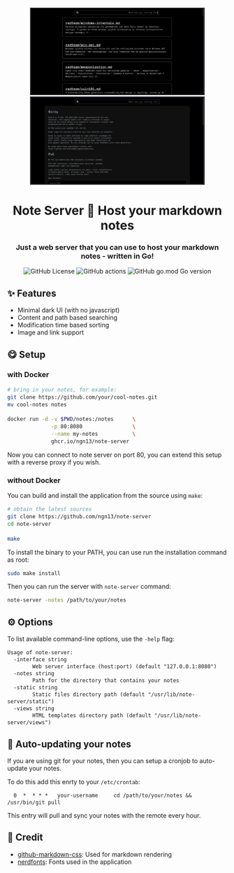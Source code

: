 <p align="center">
  <img src="images/index.png" width="400px">
  <img src="images/note.png" width="400px">
</p>
<h1 align="center">Note Server 📝 Host your markdown notes</h1>
<h3 align="center">
  Just a web server that you can use to host
  your markdown notes - written in Go!
</h3>

<p align="center">
    <img alt="GitHub License" src="https://img.shields.io/github/license/ngn13/note-server?style=for-the-badge">
    <img alt="GitHub actions" src="https://img.shields.io/github/actions/workflow/status/ngn13/note-server/publish.yml?style=for-the-badge">
    <img alt="GitHub go.mod Go version" src="https://img.shields.io/github/go-mod/go-version/ngn13/note-server?style=for-the-badge">
</p>

## ✨ Features
- Minimal dark UI (with no javascript)
- Content and path based searching 
- Modification time based sorting
- Image and link support 

## 😋 Setup
### with Docker 
```bash
# bring in your notes, for example:
git clone https://github.com/your/cool-notes.git
mv cool-notes notes

docker run -d -v $PWD/notes:/notes      \
              -p 80:8080                \
              --name my-notes           \
              ghcr.io/ngn13/note-server 
```
Now you can connect to note server on port 80, you can extend this setup with a reverse proxy if you wish.

### without Docker
You can build and install the application from the source using `make`:
```bash
# obtain the latest sources
git clone https://github.com/ngn13/note-server
cd note-server

make
```

To install the binary to your PATH, you can use run the installation command as root:
```bash
sudo make install
```

Then you can run the server with `note-server` command:
```bash
note-server -notes /path/to/your/notes
```

## ⚙️ Options
To list available command-line options, use the `-help` flag:
```
Usage of note-server:
  -interface string
        Web server interface (host:port) (default "127.0.0.1:8080")
  -notes string
        Path for the directory that contains your notes
  -static string
        Static files directory path (default "/usr/lib/note-server/static")
  -views string
        HTML templates directory path (default "/usr/lib/note-server/views")
```

## 🔄 Auto-updating your notes 
If you are using git for your notes, then you can setup a cronjob to auto-update your notes.

To do this add this enrty to your `/etc/crontab`:
```
  0  *  * * *   your-username     cd /path/to/your/notes && /usr/bin/git pull
```
This entry will pull and sync your notes with the remote every hour.

## 🔗 Credit
- [github-markdown-css](https://github.com/sindresorhus/github-markdown-css): Used for markdown rendering
- [nerdfonts](https://github.com/ryanoasis/nerd-fonts): Fonts used in the application 
